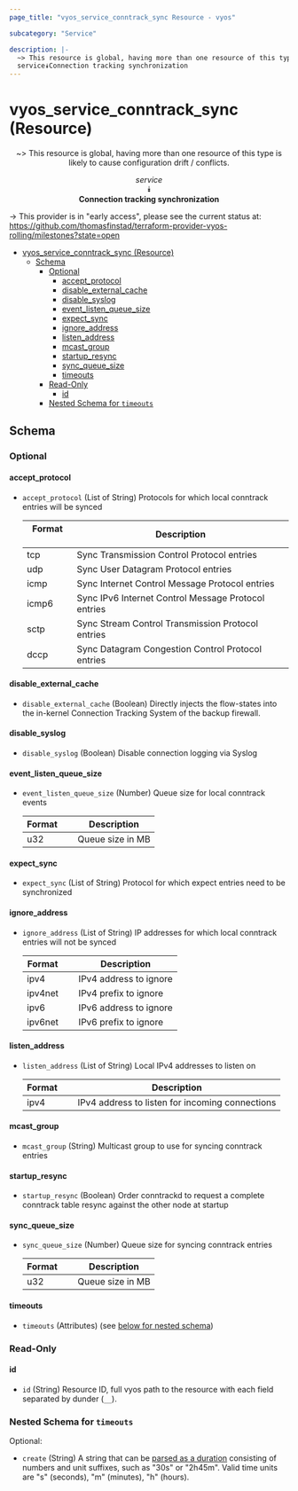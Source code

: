 ```yaml
---
page_title: "vyos_service_conntrack_sync Resource - vyos"

subcategory: "Service"

description: |-
  ~> This resource is global, having more than one resource of this type is likely to cause configuration drift / conflicts.
  service⯯Connection tracking synchronization
---
```


# vyos_service_conntrack_sync (Resource)
<center>

~> This resource is global, having more than one resource of this type is likely to cause configuration drift / conflicts.

*service*  
⯯  
**Connection tracking synchronization**


</center>

-> This provider is in "early access", please see the current status at: https://github.com/thomasfinstad/terraform-provider-vyos-rolling/milestones?state=open

<!--TOC-->

- [vyos_service_conntrack_sync (Resource)](#vyos_service_conntrack_sync-resource)
  - [Schema](#schema)
    - [Optional](#optional)
      - [accept_protocol](#accept_protocol)
      - [disable_external_cache](#disable_external_cache)
      - [disable_syslog](#disable_syslog)
      - [event_listen_queue_size](#event_listen_queue_size)
      - [expect_sync](#expect_sync)
      - [ignore_address](#ignore_address)
      - [listen_address](#listen_address)
      - [mcast_group](#mcast_group)
      - [startup_resync](#startup_resync)
      - [sync_queue_size](#sync_queue_size)
      - [timeouts](#timeouts)
    - [Read-Only](#read-only)
      - [id](#id)
    - [Nested Schema for `timeouts`](#nested-schema-for-timeouts)

<!--TOC-->

<!-- schema generated by tfplugindocs -->
## Schema

### Optional

#### accept_protocol
- `accept_protocol` (List of String) Protocols for which local conntrack entries will be synced

    |  Format  &emsp;|  Description                                          |
    |----------|-------------------------------------------------------|
    |  tcp     &emsp;|  Sync Transmission Control Protocol entries           |
    |  udp     &emsp;|  Sync User Datagram Protocol entries                  |
    |  icmp    &emsp;|  Sync Internet Control Message Protocol entries       |
    |  icmp6   &emsp;|  Sync IPv6 Internet Control Message Protocol entries  |
    |  sctp    &emsp;|  Sync Stream Control Transmission Protocol entries    |
    |  dccp    &emsp;|  Sync Datagram Congestion Control Protocol entries    |
#### disable_external_cache
- `disable_external_cache` (Boolean) Directly injects the flow-states into the in-kernel Connection Tracking System of the backup firewall.
#### disable_syslog
- `disable_syslog` (Boolean) Disable connection logging via Syslog
#### event_listen_queue_size
- `event_listen_queue_size` (Number) Queue size for local conntrack events

    |  Format  &emsp;|  Description       |
    |----------|--------------------|
    |  u32     &emsp;|  Queue size in MB  |
#### expect_sync
- `expect_sync` (List of String) Protocol for which expect entries need to be synchronized
#### ignore_address
- `ignore_address` (List of String) IP addresses for which local conntrack entries will not be synced

    |  Format   &emsp;|  Description             |
    |-----------|--------------------------|
    |  ipv4     &emsp;|  IPv4 address to ignore  |
    |  ipv4net  &emsp;|  IPv4 prefix to ignore   |
    |  ipv6     &emsp;|  IPv6 address to ignore  |
    |  ipv6net  &emsp;|  IPv6 prefix to ignore   |
#### listen_address
- `listen_address` (List of String) Local IPv4 addresses to listen on

    |  Format  &emsp;|  Description                                      |
    |----------|---------------------------------------------------|
    |  ipv4    &emsp;|  IPv4 address to listen for incoming connections  |
#### mcast_group
- `mcast_group` (String) Multicast group to use for syncing conntrack entries
#### startup_resync
- `startup_resync` (Boolean) Order conntrackd to request a complete conntrack table resync against the other node at startup
#### sync_queue_size
- `sync_queue_size` (Number) Queue size for syncing conntrack entries

    |  Format  &emsp;|  Description       |
    |----------|--------------------|
    |  u32     &emsp;|  Queue size in MB  |
#### timeouts
- `timeouts` (Attributes) (see [below for nested schema](#nestedatt--timeouts))

### Read-Only

#### id
- `id` (String) Resource ID, full vyos path to the resource with each field separated by dunder (`__`).

<a id="nestedatt--timeouts"></a>
### Nested Schema for `timeouts`

Optional:

- `create` (String) A string that can be [parsed as a duration](https://pkg.go.dev/time#ParseDuration) consisting of numbers and unit suffixes, such as &#34;30s&#34; or &#34;2h45m&#34;. Valid time units are &#34;s&#34; (seconds), &#34;m&#34; (minutes), &#34;h&#34; (hours).
